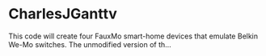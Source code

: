 # CharlesJGanttv
This code will create four FauxMo smart-home devices that emulate Belkin We-Mo switches. The unmodified version of th…
